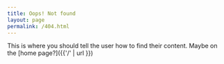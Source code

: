 ```yaml
---
title: Oops! Not found
layout: page
permalink: /404.html
---
```


This is where you should tell the user how to find their content. Maybe on the [home page?]({{'/' | url }})